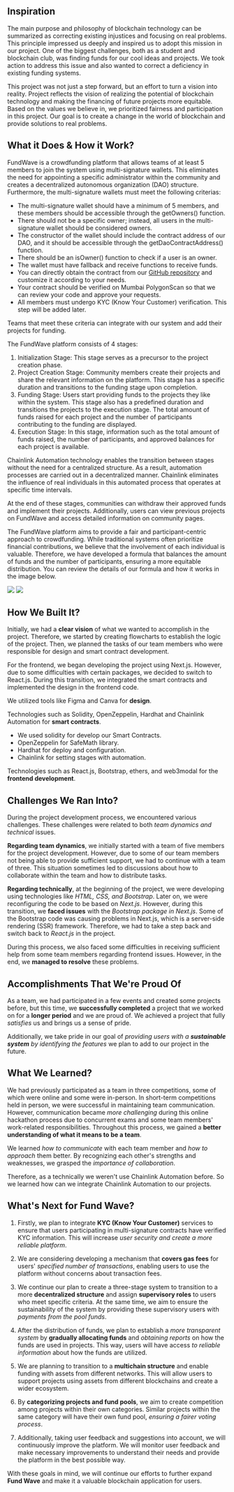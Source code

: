 ## Inspiration

The main purpose and philosophy of blockchain technology can be summarized as correcting existing injustices and focusing on real problems. This principle impressed us deeply and inspired us to adopt this mission in our project. One of the biggest challenges, both as a student and blockchain club, was finding funds for our cool ideas and projects. We took action to address this issue and also wanted to correct a deficiency in existing funding systems.

This project was not just a step forward, but an effort to turn a vision into reality. Project reflects the vision of realizing the potential of blockchain technology and making the financing of future projects more equitable. Based on the values we believe in, we prioritized fairness and participation in this project. Our goal is to create a change in the world of blockchain and provide solutions to real problems.

## What it Does & How it Work?

FundWave is a crowdfunding platform that allows teams of at least 5 members to join the system using multi-signature wallets. This eliminates the need for appointing a specific administrator within the community and creates a decentralized autonomous organization (DAO) structure. Furthermore, the multi-signature wallets must meet the following criterias:

- The multi-signature wallet should have a minimum of 5 members, and these members should be accessible through the getOwners() function.
- There should not be a specific owner; instead, all users in the multi-signature wallet should be considered owners.
- The constructor of the wallet should include the contract address of our DAO, and it should be accessible through the getDaoContractAddress() function.
- There should be an isOwner() function to check if a user is an owner.
- The wallet must have fallback and receive functions to receive funds.
- You can directly obtain the contract from our <a href="https://github.com/bublockchaintech/chainlink-hackathon/blob/master/hardhat/contracts/MultiSignature.sol">GitHub repository</a> and customize it according to your needs.
- Your contract should be verified on Mumbai PolygonScan so that we can review your code and approve your requests.
- All members must undergo KYC (Know Your Customer) verification. This step will be added later.

Teams that meet these criteria can integrate with our system and add their projects for funding.

The FundWave platform consists of 4 stages:

1. Initialization Stage: This stage serves as a precursor to the project creation phase.
2. Project Creation Stage: Community members create their projects and share the relevant information on the platform. This stage has a specific duration and transitions to the funding stage upon completion.
3. Funding Stage: Users start providing funds to the projects they like within the system. This stage also has a predefined duration and transitions the projects to the execution stage. The total amount of funds raised for each project and the number of participants contributing to the funding are displayed.
4. Execution Stage: In this stage, information such as the total amount of funds raised, the number of participants, and approved balances for each project is available.

Chainlink Automation technology enables the transition between stages without the need for a centralized structure. As a result, automation processes are carried out in a decentralized manner. Chainlink eliminates the influence of real individuals in this automated process that operates at specific time intervals.

At the end of these stages, communities can withdraw their approved funds and implement their projects. Additionally, users can view previous projects on FundWave and access detailed information on community pages.

The FundWave platform aims to provide a fair and participant-centric approach to crowdfunding. While traditional systems often prioritize financial contributions, we believe that the involvement of each individual is valuable. Therefore, we have developed a formula that balances the amount of funds and the number of participants, ensuring a more equitable distribution. You can review the details of our formula and how it works in the image below.

![](./assets/formula.png)
![](./assets/how-it-works.png)

## How We Built It?

Initially, we had a **clear vision** of what we wanted to accomplish in the project. Therefore, we started by creating flowcharts to establish the logic of the project. Then, we planned the tasks of our team members who were responsible for design and smart contract development.

For the frontend, we began developing the project using Next.js. However, due to some difficulties with certain packages, we decided to switch to React.js. During this transition, we integrated the smart contracts and implemented the design in the frontend code.

We utilized tools like Figma and Canva for **design**.

Technologies such as Solidity, OpenZeppelin, Hardhat and Chainlink Automation for **smart contracts**.

- We used solidity for develop our Smart Contracts.
- OpenZeppelin for SafeMath library.
- Hardhat for deploy and configuration.
- Chainlink for setting stages with automation.

Technologies such as React.js, Bootstrap, ethers, and web3modal for the **frontend development**.

## Challenges We Ran Into?

During the project development process, we encountered various challenges. These challenges were related to both _team dynamics and technical_ issues.

**Regarding team dynamics**, we initially started with a team of five members for the project development. However, due to some of our team members not being able to provide sufficient support, we had to continue with a team of three. This situation sometimes led to discussions about how to collaborate within the team and how to distribute tasks.

**Regarding technically**, at the beginning of the project, we were developing using technologies like _HTML, CSS, and Bootstrap_. Later on, we were reconfiguring the code to be based on _Next.js_. However, during this transition, we **faced issues** with the _Bootstrap package in Next.js_. Some of the Bootstrap code was causing problems in Next.js, which is a server-side rendering (SSR) framework. Therefore, we had to take a step back and switch back to _React.js_ in the project.

During this process, we also faced some difficulties in receiving sufficient help from some team members regarding frontend issues. However, in the end, we **managed to resolve** these problems.

## Accomplishments That We're Proud Of

As a team, we had participated in a few events and created some projects before, but this time, we **successfully completed** a project that we worked on for a **longer period** and we are proud of. We achieved a project that fully _satisfies_ us and brings us a sense of pride.

Additionally, we take pride in our goal of _providing users with a **sustainable system** by identifying the features_ we plan to add to our project in the future.

## What We Learned?

We had previously participated as a team in three competitions, some of which were online and some were in-person. In short-term competitions held in person, we were successful in maintaining team communication. However, communication became _more challenging_ during this online hackathon process due to concurrent exams and some team members' work-related responsibilities. Throughout this process, we gained a **better understanding of what it means to be a team**.

We learned _how to communicate_ with each team member and _how to approach_ them better. By recognizing each other's strengths and weaknesses, we grasped the _importance of collaboration_.

Therefore, as a technically we weren't use Chainlink Automation before. So we learned how can we integrate Chainlink Automation to our projects.

## What's Next for Fund Wave?

1. Firstly, we plan to integrate **KYC (Know Your Customer)** services to ensure that users participating in multi-signature contracts have verified KYC information. This will increase _user security and create a more reliable platform_.

2. We are considering developing a mechanism that **covers gas fees** for users' _specified number of transactions_, enabling users to use the platform without concerns about transaction fees.

3. We continue our plan to create a three-stage system to transition to a more **decentralized structure** and assign **supervisory roles** to users who meet specific criteria. At the same time, we aim to ensure the sustainability of the system by providing these supervisory users with _payments from the pool funds_.

4. After the distribution of funds, we plan to establish a _more transparent system_ by **gradually allocating funds** and _obtaining reports_ on how the funds are used in projects. This way, users will have access _to reliable information_ about how the funds are utilized.

5. We are planning to transition to a **multichain structure** and enable funding with assets from different networks. This will allow users to support projects using assets from different blockchains and create a wider ecosystem.

6. By **categorizing projects and fund pools**, we aim to create competition among projects within their own categories. Similar projects within the same category will have their own fund pool, _ensuring a fairer voting process_.

7. Additionally, taking user feedback and suggestions into account, we will continuously improve the platform. We will monitor user feedback and make necessary improvements to understand their needs and provide the platform in the best possible way.

With these goals in mind, we will continue our efforts to further expand **Fund Wave** and make it a valuable blockchain application for users.
